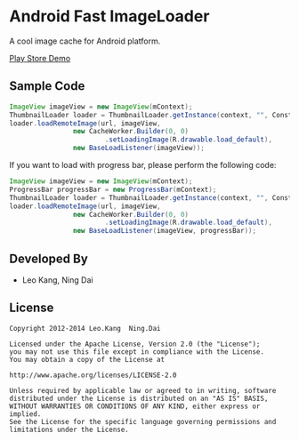 Android Fast ImageLoader
=========

A cool image cache for Android platform.

[Play Store Demo][1]

Sample Code
-----------
```java
ImageView imageView = new ImageView(mContext);
ThumbnailLoader loader = ThumbnailLoader.getInstance(context, "", Constant.CACHE_DIR);
loader.loadRemoteImage(url, imageView,
				new CacheWorker.Builder(0, 0)
						.setLoadingImage(R.drawable.load_default),
				new BaseLoadListener(imageView));
```


If you want to load with progress bar, please perform the following code:

```java
ImageView imageView = new ImageView(mContext);
ProgressBar progressBar = new ProgressBar(mContext);
ThumbnailLoader loader = ThumbnailLoader.getInstance(context, "", Constant.CACHE_DIR);
loader.loadRemoteImage(url, imageView,
				new CacheWorker.Builder(0, 0)
						.setLoadingImage(R.drawable.load_default),
				new BaseLoadListener(imageView, progressBar));
```


Developed By
------------
* Leo Kang, Ning Dai

License
-------

    Copyright 2012-2014 Leo.Kang  Ning.Dai
    
    Licensed under the Apache License, Version 2.0 (the "License");
    you may not use this file except in compliance with the License.
    You may obtain a copy of the License at
    
    http://www.apache.org/licenses/LICENSE-2.0
    
    Unless required by applicable law or agreed to in writing, software
    distributed under the License is distributed on an "AS IS" BASIS,
    WITHOUT WARRANTIES OR CONDITIONS OF ANY KIND, either express or implied.
    See the License for the specific language governing permissions and
    limitations under the License.

[1]: https://play.google.com/store/apps/details?id=com.pure.girls
